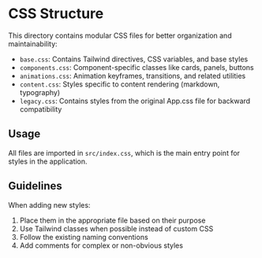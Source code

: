 
# CSS Structure

This directory contains modular CSS files for better organization and maintainability:

- `base.css`: Contains Tailwind directives, CSS variables, and base styles
- `components.css`: Component-specific classes like cards, panels, buttons 
- `animations.css`: Animation keyframes, transitions, and related utilities
- `content.css`: Styles specific to content rendering (markdown, typography)
- `legacy.css`: Contains styles from the original App.css file for backward compatibility

## Usage

All files are imported in `src/index.css`, which is the main entry point for styles in the application.

## Guidelines

When adding new styles:
1. Place them in the appropriate file based on their purpose
2. Use Tailwind classes when possible instead of custom CSS
3. Follow the existing naming conventions
4. Add comments for complex or non-obvious styles
